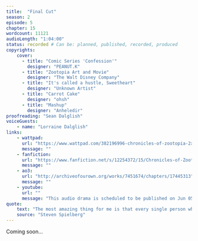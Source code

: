 ```yaml
---
title:  "Final Cut"
season: 2
episode: 5
chapter: 15
wordcount: 11121
audioLength: "1:04:00"
status: recorded # Can be: planned, published, recorded, produced
copyrights:
    cover:
      - title: "Comic Series 'Confession'"
        designer: "PEANUT.K"
      - title: "Zootopia Art and Movie"
        designer: "The Walt Disney Company"
      - title: "It's called a hustle, Sweetheart"
        designer: "Unknown Artist"
      - title: "Carrot Cake"
        designer: "ohsh"
      - title: "Mashup"
        designer: "Anheledir"
proofreading: "Sean Dalglish"
voiceGuests:
    - name: "Lorraine Dalglish"
links:
    - wattpad:
      url: "https://www.wattpad.com/382196996-chronicles-of-zootopia-2x05-final-cut"
      message: ""
    - fanfiction:
      url: "https://www.fanfiction.net/s/12254372/15/Chronicles-of-Zootopia"
      message: ""
    - ao3:
      url: "http://archiveofourown.org/works/7451674/chapters/17445313"
      message: ""
    - youtube:
      url: ""
      message: "This audio drama is scheduled to be published on Jun 05, 2017!"
quote:
    text: "The most amazing thing for me is that every single person who sees a movie, not necessarily one of my movies, brings a whole set of unique experiences. Now, through careful manipulation and good storytelling, you can get everybody to clap at the same time, to hopefully laugh at the same time, and to be afraid at the same time."
    source: "Steven Spielberg"
---
```

Coming soon...